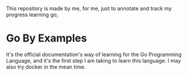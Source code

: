 This repository is made by me, for me, just to annotate and track my progress learning go;

# Go By Examples
It's the official documentation's way of learning for the Go Programming Language, and it's the first step I am taking to learn this language.
I may also try docker in the mean time.